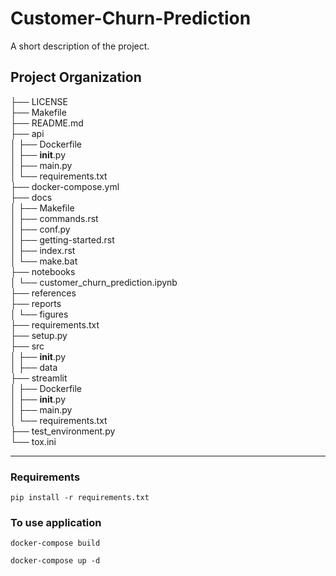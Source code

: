 Customer-Churn-Prediction
==============================

A short description of the project.

Project Organization
------------
├── LICENSE  
├── Makefile  
├── README.md  
├── api  
│   ├── Dockerfile  
│   ├── __init__.py  
│   ├── main.py  
│   └── requirements.txt  
├── docker-compose.yml  
├── docs  
│   ├── Makefile  
│   ├── commands.rst  
│   ├── conf.py  
│   ├── getting-started.rst  
│   ├── index.rst  
│   └── make.bat  
├── notebooks  
│   └── customer_churn_prediction.ipynb  
├── references  
├── reports  
│   └── figures  
├── requirements.txt  
├── setup.py  
├── src  
│   ├── __init__.py  
│   ├── data  
├── streamlit  
│   ├── Dockerfile  
│   ├── __init__.py  
│   ├── main.py  
│   └── requirements.txt  
├── test_environment.py  
└── tox.ini  

--------

### Requirements

```
pip install -r requirements.txt
```

### To use application

```
docker-compose build
```

```
docker-compose up -d
```
